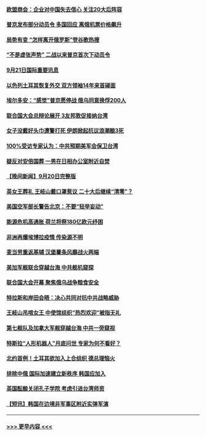 #### [欧盟商会：企业对中国失去信心 关注20大后阵容](../pages/prog202/a103533592.md?t=09212350) 
#### [普京发布部分动员令 多国回应 离俄机票价格飙升](../pages/prog202/a103533478.md?t=09212350) 
#### [局势有变 “怎样离开俄罗斯”登谷歌热搜](../pages/prog202/a103533484.md?t=09212350) 
#### [“不是虚张声势” 二战以来普京首次下动员令](../pages/prog202/a103533493.md?t=09212350) 
#### [9月21日国际重要讯息](../pages/prog202/a103533460.md?t=09212350) 
#### [以色列土耳其恢复外交 双方领袖14年来首碰面](../pages/prog202/a103533403.md?t=09212350) 
#### [埃尔多安：“感觉”普京愿停战 俄乌同意换俘200人](../pages/prog202/a103533355.md?t=09212350) 
#### [联合国大会总辩论展开 3友邦敦促接纳台湾](../pages/prog202/a103533356.md?t=09212350) 
#### [女子没戴好头巾遭警打死 伊朗掀起抗议浪潮酿3死](../pages/prog202/a103533322.md?t=09212350) 
#### [100%受访专家认为：中共预期美军会保卫台湾](../pages/prog202/a103533332.md?t=09212350) 
#### [疑反对安倍国葬 一男在日相办公室附近自焚](../pages/prog202/a103533276.md?t=09212350) 
#### [【晚间新闻】9月20日完整版](../pages/prog202/a103533226.md?t=09212350) 
#### [英女王葬礼 王岐山戴口罩惹议 二十大后继续“清零”？](../pages/prog202/a103533249.md?t=09212350) 
#### [美国空军部长警告北京：不要“轻举妄动”](../pages/prog202/a103533225.md?t=09212350) 
#### [能源危机高通胀 荷兰将祭180亿欧元纾困](../pages/prog202/a103533075.md?t=09212350) 
#### [非洲再爆埃博拉疫情 传染源不明](../pages/prog202/a103533079.md?t=09212350) 
#### [麦当劳重返基辅 汉堡薯条风靡战火两端](../pages/prog202/a103533089.md?t=09212350) 
#### [美加军舰联合穿越台海 中共舰机窥探](../pages/prog202/a103533081.md?t=09212350) 
#### [联合国大会开幕 聚焦俄乌战争粮食安全](../pages/prog202/a103533071.md?t=09212350) 
#### [特拉斯和岸田会晤：决心共同对抗中共战略威胁](../pages/prog202/a103532969.md?t=09212350) 
#### [王岐山吊唁女王 中使馆组织“热烈欢迎”被指无礼](../pages/prog202/a103532957.md?t=09212350) 
#### [第七舰队及加拿大军舰穿越台海 中共一旁窥视](../pages/prog202/a103532938.md?t=09212350) 
#### [特斯拉“人形机器人”月底问世 专家为何不看好？](../pages/prog202/a103532779.md?t=09212350) 
#### [北约首例！土耳其欲加入上合组织 德总理恼火](../pages/prog202/a103532870.md?t=09212350) 
#### [排除中俄 国际加速建立新秩序 韩国应加入](../pages/prog202/a103532840.md?t=09212350) 
#### [英国酝酿关闭孔子学院 考虑引进台湾师资](../pages/prog202/a103532836.md?t=09212350) 
#### [【短讯】韩国在边境非军事区附近实弹军演](../pages/prog202/a103532842.md?t=09212350) 

----
#### [ >>> 更早内容 <<< ](../indexes/prog202-earlier.md)
